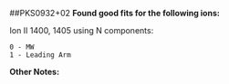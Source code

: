 ##PKS0932+02
**Found good fits for the following ions:**

Ion II 1400, 1405 using N components:
```
0 - MW
1 - Leading Arm
```


**Other Notes:**

